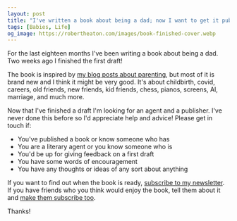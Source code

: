 ```yaml
---
layout: post
title: "I've written a book about being a dad; now I want to get it published"
tags: [Babies, Life]
og_image: https://robertheaton.com/images/book-finished-cover.webp
---
```

For the last eighteen months I've been writing a book about being a dad. Two weeks ago I finished the first draft!

The book is inspired by [my blog posts about parenting](/#parenthood), but most of it is brand new and I think it might be very good. It's about childbirth, covid, careers, old friends, new friends, kid friends, chess, pianos, screens, AI, marriage, and much more.

Now that I've finished a draft I'm looking for an agent and a publisher. I've never done this before so I'd appreciate help and advice! Please get in touch if:

* You've published a book or know someone who has
* You are a literary agent or you know someone who is
* You'd be up for giving feedback on a first draft
* You have some words of encouragement
* You have any thoughts or ideas of any sort about anything

If you want to find out when the book is ready, [subscribe to my newsletter](/newsletter). If you have friends who you think would enjoy the book, tell them about it and [make them subscribe too](/newsletter).

Thanks!
